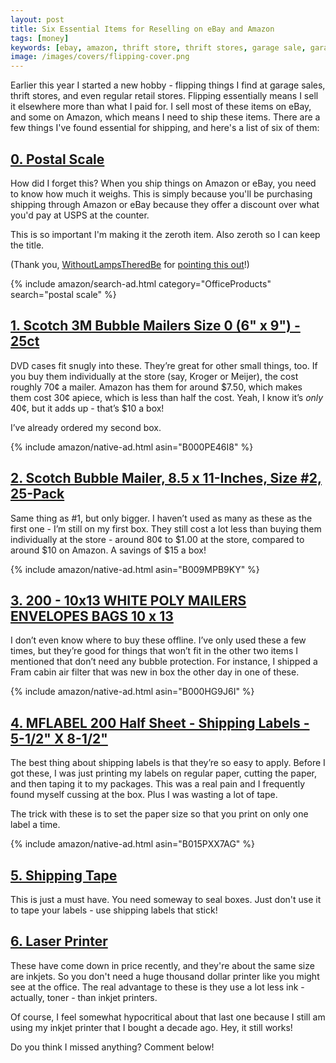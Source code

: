 ```yaml
---
layout: post
title: Six Essential Items for Reselling on eBay and Amazon
tags: [money]
keywords: [ebay, amazon, thrift store, thrift stores, garage sale, garage sales, resell, reselling, ship, shipping, mailer, label, shipping label, flip, flipping]
image: /images/covers/flipping-cover.png
---
```


Earlier this year I started a new hobby - flipping things I find at garage sales, thrift stores, and even regular retail stores. Flipping essentially means I sell it elsewhere more than what I paid for. I sell most of these items on eBay, and some on Amazon, which means I need to ship these items. There are a few things I've found essential for shipping, and here's a list of six of them:

## [0. Postal Scale](https://www.amazon.com/s/?url=search-alias=office-products&field-keywords=postal+scale&n=1068986&tag=hendrixjoseph-20)

How did I forget this? When you ship things on Amazon or eBay, you need to know how much it weighs. This is simply because you'll be purchasing shipping through Amazon or eBay because they offer a discount over what you'd pay at USPS at the counter.

This is so important I'm making it the zeroth item. Also zeroth so I can keep the title.

(Thank you, [WithoutLampsTheredBe](https://www.reddit.com/user/WithoutLampsTheredBe) for [pointing this out](https://www.reddit.com/r/eBaySellerAdvice/comments/59x3pp/six_essential_items_for_reselling_on_ebay_and/d9c12x4/)!)

{% include amazon/search-ad.html category="OfficeProducts" search="postal scale" %}

## [1.	Scotch 3M Bubble Mailers Size 0 (6" x 9") - 25ct](https://www.amazon.com/gp/product/B000PE46I8/?tag=hendrixjoseph-20)

DVD cases fit snugly into these. They’re great for other small things, too. If you buy them individually at the store (say, Kroger or Meijer), the cost roughly 70&cent; a mailer. Amazon has them for around $7.50, which makes them cost 30&cent; apiece, which is less than half the cost. Yeah, I know it’s <i>only</i> 40&cent;, but it adds up - that’s $10 a box!

I’ve already ordered my second box.

{% include amazon/native-ad.html asin="B000PE46I8" %}

## [2.	Scotch Bubble Mailer, 8.5 x 11-Inches, Size #2, 25-Pack](https://www.amazon.com/gp/product/B009MPB9KY/?tag=hendrixjoseph-20)

Same thing as #1, but only bigger. I haven’t used as many as these as the first one - I’m still on my first box. They still cost a lot less than buying them individually at the store - around 80&cent; to $1.00 at the store, compared to around $10 on Amazon. A savings of $15 a box!

{% include amazon/native-ad.html asin="B009MPB9KY" %}

## [3.	200 - 10x13 WHITE POLY MAILERS ENVELOPES BAGS 10 x 13](https://www.amazon.com/gp/product/B000HG9J6I/?tag=hendrixjoseph-20)

I don’t even know where to buy these offline. I’ve only used these a few times, but they’re good for things that won’t fit in the other two items I mentioned that don’t need any bubble protection. For instance, I shipped a Fram cabin air filter that was new in box the other day in one of these.

{% include amazon/native-ad.html asin="B000HG9J6I" %}

## [4.	MFLABEL 200 Half Sheet - Shipping Labels - 5-1/2" X 8-1/2"](https://www.amazon.com/gp/product/B015PXX7AG/?tag=hendrixjoseph-20)

The best thing about shipping labels is that they’re so easy to apply. Before I got these, I was just printing my labels on regular paper, cutting the paper, and then taping it to my packages. This was a real pain and I frequently found myself cussing at the box. Plus I was wasting a lot of tape.

The trick with these is to set the paper size so that you print on only one label a time.

{% include amazon/native-ad.html asin="B015PXX7AG" %}

## [5. Shipping Tape](https://www.amazon.com/s/?url=search-alias=office-products&field-keywords=shipping+tape&n=1069242&tag=hendrixjoseph-20)

This is just a must have. You need someway to seal boxes. Just don't use it to tape your labels - use shipping labels that stick!



## [6. Laser Printer](https://www.amazon.com/s/?url=search-alias=office-products&field-keywords=laser+printer&n=172648&tag=hendrixjoseph-20)

These have come down in price recently, and they're about the same size are inkjets. So you don't need a huge thousand dollar printer like you might see at the office. The real advantage to these is they use a lot less ink - actually, toner - than inkjet printers.

Of course, I feel somewhat hypocritical about that last one because I still am using my inkjet printer that I bought a decade ago. Hey, it still works!



Do you think I missed anything? Comment below!